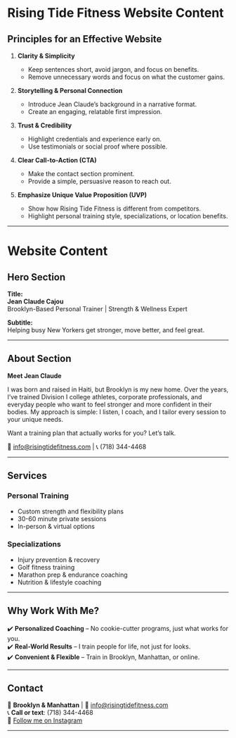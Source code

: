 # Rising Tide Fitness Website Content

## Principles for an Effective Website
1. **Clarity & Simplicity**  
   - Keep sentences short, avoid jargon, and focus on benefits.
   - Remove unnecessary words and focus on what the customer gains.

2. **Storytelling & Personal Connection**  
   - Introduce Jean Claude’s background in a narrative format.
   - Create an engaging, relatable first impression.

3. **Trust & Credibility**  
   - Highlight credentials and experience early on.
   - Use testimonials or social proof where possible.

4. **Clear Call-to-Action (CTA)**  
   - Make the contact section prominent.
   - Provide a simple, persuasive reason to reach out.

5. **Emphasize Unique Value Proposition (UVP)**  
   - Show how Rising Tide Fitness is different from competitors.
   - Highlight personal training style, specializations, or location benefits.

---

# Website Content

## Hero Section
**Title:**  
**Jean Claude Cajou**  
Brooklyn-Based Personal Trainer | Strength & Wellness Expert  

**Subtitle:**  
Helping busy New Yorkers get stronger, move better, and feel great.  

---

## About Section  
**Meet Jean Claude**  

I was born and raised in Haiti, but Brooklyn is my new home. Over the years, I’ve trained Division I college athletes, corporate professionals, and everyday people who want to feel stronger and more confident in their bodies. My approach is simple: I listen, I coach, and I tailor every session to your unique needs.  

Want a training plan that actually works for you? Let’s talk.  

📧 [info@risingtidefitness.com](mailto:info@risingtidefitness.com) | 📞 (718) 344-4468  

---

## Services  

### **Personal Training**  
- Custom strength and flexibility plans  
- 30-60 minute private sessions  
- In-person & virtual options  

### **Specializations**  
- Injury prevention & recovery  
- Golf fitness training  
- Marathon prep & endurance coaching  
- Nutrition & lifestyle coaching  

---

## Why Work With Me?  

✔️ **Personalized Coaching** – No cookie-cutter programs, just what works for you.  
✔️ **Real-World Results** – I train people for life, not just for looks.  
✔️ **Convenient & Flexible** – Train in Brooklyn, Manhattan, or online.  

---

## Contact  
📍 **Brooklyn & Manhattan** | 📧 [info@risingtidefitness.com](mailto:info@risingtidefitness.com)  
📞 **Call or text**: (718) 344-4468  
📸 [Follow me on Instagram](https://www.instagram.com/risingtidefit/)  

---